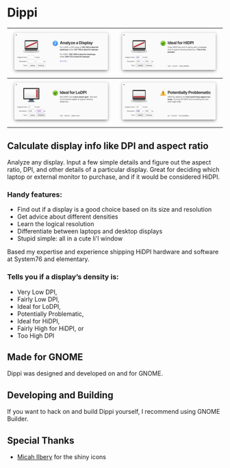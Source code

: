 # Dippi

![Screenshot](data/screenshot.png?raw=true)   | ![Screenshot](data/screenshot-2.png?raw=true)
--------------------------------------------- | ---------------------------------------------
![Screenshot](data/screenshot-3.png?raw=true) | ![Screenshot](data/screenshot-4.png?raw=true)

## Calculate display info like DPI and aspect ratio

Analyze any display. Input a few simple details and figure out the aspect ratio, DPI, and other details of a particular display. Great for deciding which laptop or external monitor to purchase, and if it would be considered HiDPI.

### Handy features:

- Find out if a display is a good choice based on its size and resolution
- Get advice about different densities
- Learn the logical resolution
- Differentiate between laptops and desktop displays
- Stupid simple: all in a cute li'l window

Based my expertise and experience shipping HiDPI hardware and software at System76 and elementary.

### Tells you if a display’s density is:

- Very Low DPI,
- Fairly Low DPI,
- Ideal for LoDPI,
- Potentially Problematic,
- Ideal for HiDPI,
- Fairly High for HiDPI, or
- Too High DPI

## Made for GNOME

Dippi was designed and developed on and for GNOME.

## Developing and Building

If you want to hack on and build Dippi yourself, I recommend using GNOME Builder.

## Special Thanks

- [Micah Ilbery](https://github.com/micahilbery) for the shiny icons

